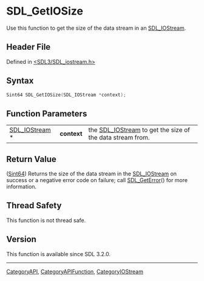 # SDL_GetIOSize

Use this function to get the size of the data stream in an [SDL_IOStream](SDL_IOStream).

## Header File

Defined in [<SDL3/SDL_iostream.h>](https://github.com/libsdl-org/SDL/blob/main/include/SDL3/SDL_iostream.h)

## Syntax

```c
Sint64 SDL_GetIOSize(SDL_IOStream *context);
```

## Function Parameters

|                                |             |                                                                           |
| ------------------------------ | ----------- | ------------------------------------------------------------------------- |
| [SDL_IOStream](SDL_IOStream) * | **context** | the [SDL_IOStream](SDL_IOStream) to get the size of the data stream from. |

## Return Value

([Sint64](Sint64)) Returns the size of the data stream in the
[SDL_IOStream](SDL_IOStream) on success or a negative error code on
failure; call [SDL_GetError](SDL_GetError)() for more information.

## Thread Safety

This function is not thread safe.

## Version

This function is available since SDL 3.2.0.

----
[CategoryAPI](CategoryAPI), [CategoryAPIFunction](CategoryAPIFunction), [CategoryIOStream](CategoryIOStream)

